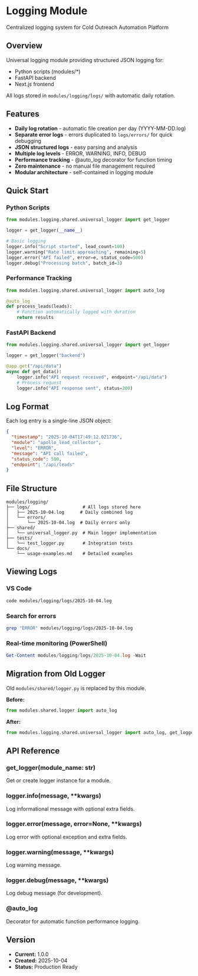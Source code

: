 # Logging Module

Centralized logging system for Cold Outreach Automation Platform

## Overview

Universal logging module providing structured JSON logging for:
- Python scripts (modules/*)
- FastAPI backend
- Next.js frontend

All logs stored in `modules/logging/logs/` with automatic daily rotation.

## Features

- **Daily log rotation** - automatic file creation per day (YYYY-MM-DD.log)
- **Separate error logs** - errors duplicated to `logs/errors/` for quick debugging
- **JSON structured logs** - easy parsing and analysis
- **Multiple log levels** - ERROR, WARNING, INFO, DEBUG
- **Performance tracking** - @auto_log decorator for function timing
- **Zero maintenance** - no manual file management required
- **Modular architecture** - self-contained in logging module

## Quick Start

### Python Scripts

```python
from modules.logging.shared.universal_logger import get_logger

logger = get_logger(__name__)

# Basic logging
logger.info("Script started", lead_count=100)
logger.warning("Rate limit approaching", remaining=5)
logger.error("API failed", error=e, status_code=500)
logger.debug("Processing batch", batch_id=3)
```

### Performance Tracking

```python
from modules.logging.shared.universal_logger import auto_log

@auto_log
def process_leads(leads):
    # Function automatically logged with duration
    return results
```

### FastAPI Backend

```python
from modules.logging.shared.universal_logger import get_logger

logger = get_logger("backend")

@app.get("/api/data")
async def get_data():
    logger.info("API request received", endpoint="/api/data")
    # Process request
    logger.info("API response sent", status=200)
```

## Log Format

Each log entry is a single-line JSON object:

```json
{
  "timestamp": "2025-10-04T17:49:12.021736",
  "module": "apollo_lead_collector",
  "level": "ERROR",
  "message": "API call failed",
  "status_code": 500,
  "endpoint": "/api/leads"
}
```

## File Structure

```
modules/logging/
├── logs/                    # All logs stored here
│   ├── 2025-10-04.log      # Daily combined log
│   └── errors/
│       └── 2025-10-04.log  # Daily errors only
├── shared/
│   └── universal_logger.py  # Main logger implementation
├── tests/
│   └── test_logger.py       # Integration tests
└── docs/
    └── usage-examples.md    # Detailed examples
```

## Viewing Logs

### VS Code
```bash
code modules/logging/logs/2025-10-04.log
```

### Search for errors
```bash
grep "ERROR" modules/logging/logs/2025-10-04.log
```

### Real-time monitoring (PowerShell)
```powershell
Get-Content modules/logging/logs/2025-10-04.log -Wait
```

## Migration from Old Logger

Old `modules/shared/logger.py` is replaced by this module.

**Before:**
```python
from modules.shared.logger import auto_log
```

**After:**
```python
from modules.logging.shared.universal_logger import auto_log, get_logger
```

## API Reference

### get_logger(module_name: str)
Get or create logger instance for a module.

### logger.info(message, **kwargs)
Log informational message with optional extra fields.

### logger.error(message, error=None, **kwargs)
Log error with optional exception and extra fields.

### logger.warning(message, **kwargs)
Log warning message.

### logger.debug(message, **kwargs)
Log debug message (for development).

### @auto_log
Decorator for automatic function performance logging.

## Version

- **Current:** 1.0.0
- **Created:** 2025-10-04
- **Status:** Production Ready
